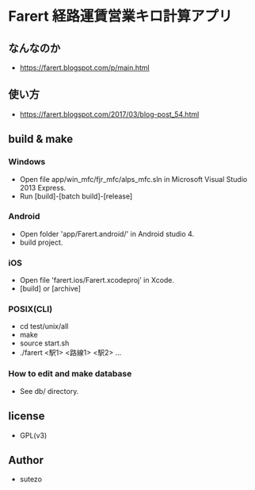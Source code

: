 # Farert 経路運賃営業キロ計算アプリ

## なんなのか
- https://farert.blogspot.com/p/main.html

## 使い方
- https://farert.blogspot.com/2017/03/blog-post_54.html

## build & make

### Windows
+ Open file app/win_mfc/fjr_mfc/alps_mfc.sln in Microsoft Visual Studio 2013 Express.
+ Run [build]-[batch build]-[release]

### Android
+ Open folder 'app/Farert.android/' in Android studio 4.
+ build project.

### iOS
+ Open file 'farert.ios/Farert.xcodeproj' in Xcode.
+ [build] or [archive]

### POSIX(CLI)
+ cd test/unix/all
+ make
+ source start.sh
+ ./farert <駅1> <路線1> <駅2> ...

### How to edit and make database
- See db/ directory.

## license
- GPL(v3)

## Author
- sutezo

